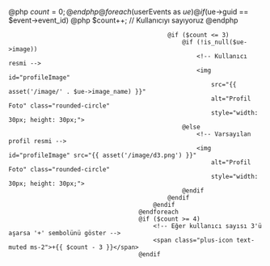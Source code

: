 @php $count = 0; @endphp
                                        @foreach ($userEvents as $ue)
                                            @if ($ue->guid == $event->event_id)
                                                @php
                                                    $count++; // Kullanıcıyı sayıyoruz
                                                @endphp

                                                @if ($count <= 3)
                                                    @if (!is_null($ue->image))
                                                        <!-- Kullanıcı resmi -->
                                                        <img id="profileImage"
                                                            src="{{ asset('/image/' . $ue->image_name) }}"
                                                            alt="Profil Foto" class="rounded-circle"
                                                            style="width: 30px; height: 30px;">
                                                    @else
                                                        <!-- Varsayılan profil resmi -->
                                                        <img id="profileImage" src="{{ asset('/image/d3.png') }}"
                                                            alt="Profil Foto" class="rounded-circle"
                                                            style="width: 30px; height: 30px;">
                                                    @endif
                                                @endif
                                            @endif
                                        @endforeach
                                        @if ($count >= 4)
                                            <!-- Eğer kullanıcı sayısı 3'ü aşarsa '+' sembolünü göster -->
                                            <span class="plus-icon text-muted ms-2">+{{ $count - 3 }}</span>
                                        @endif
